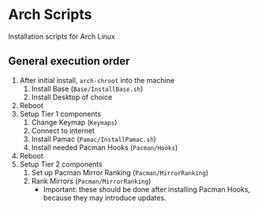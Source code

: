 # Arch Scripts
Installation scripts for Arch Linux

## General execution order
1. After initial install, `arch-chroot` into the machine
    1. Install Base (`Base/InstallBase.sh`)
    2. Install Desktop of choice
2. Reboot
3. Setup Tier 1 components
    1. Change Keymap (`Keymaps`)
    2. Connect to internet
    3. Install Pamac (`Pamac/InstallPamac.sh`)
    4. Install needed Pacman Hooks (`Pacman/Hooks`)
4. Reboot
5. Setup Tier 2 components
    1. Set up Pacman Mirror Ranking (`Pacman/MirrorRanking`)
    2. Rank Mirrors (`Pacman/MirrorRanking`)
        * Important: these should be done after installing Pacman Hooks, because they may introduce updates.
